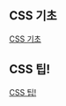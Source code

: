 ## CSS 기초
[CSS 기초](https://velog.io/@jiyoon2/CSS)
## CSS 팁!
[CSS 팁!](https://velog.io/@jiyoon2/CSS-ftrabnjq)
